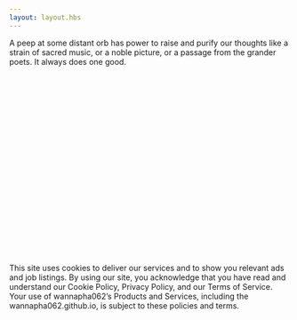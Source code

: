 ```yaml
---
layout: layout.hbs
---
```


<div class="md-col-12 mb2">
  <div class="p2">

<p>
A peep at some distant orb has power to raise and purify our thoughts like a strain of sacred music, or a noble picture, or a passage from the grander poets. It always does one good.
</p>

<!--<p>-->
<!--Apparently we had reached a great height in the atmosphere, for the sky was a dead black, and the stars had ceased to twinkle. By the same illusion which lifts the horizon of the sea to the level of the spectator on a hillside, the sable cloud beneath was dished out, and the car seemed to float in the middle of an immense dark sphere, whose upper half was strewn with silver.-->
<!--</p>-->

  </div>
</div>

<!--<div class="md-col-12">-->
<!--  <div class="overflow-hidden">-->
<!--    <div class="p2">-->
<!--      <h1 class="h2 m0">Bacon with Header and Footer</h1>-->
<!--    </div>-->
<!--    <div class="p2">-->
<!--      <p class="m0">Bacon ipsum dolor sit amet chuck prosciutto landjaeger ham hock filet mignon shoulder hamburger pig venison. Ham bacon corned beef, sausage kielbasa flank tongue pig drumstick capicola swine short loin ham hock kevin. Bacon t-bone hamburger turkey capicola rump short loin.</p>-->
<!--    </div>-->
<!--    <div class="p2">-->
<!--      <p class="m0 h5">Turkey short loin tenderloin jerky.</p>-->
<!--    </div>-->
<!--  </div>-->
<!--</div>-->

<br/><br/><br/><br/><br/><br/><br/><br/><br/><br/><br/><br/><br/><br/><br/><br/><br/><br/><br/><br/>
This site uses cookies to deliver our services and to show you relevant ads and job listings. By using our site, you acknowledge that you have read and understand our Cookie Policy, Privacy Policy, and our Terms of Service. Your use of wannapha062’s Products and Services, including the wannapha062.github.io, is subject to these policies and terms. 